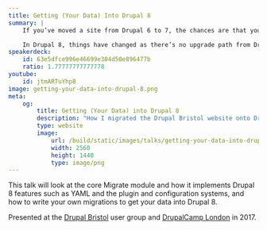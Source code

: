 ```yaml
---
title: Getting (Your Data) Into Drupal 8
summary: |
    If you’ve moved a site from Drupal 6 to 7, the chances are that you’ve either used the upgrade path to update your old site in-place, or you built a new site from scratch and used the Migrate module from contrib to migrate your data from the old database.

    In Drupal 8, things have changed as there’s no upgrade path from Drupal 7 and the Migrate module has been moved into core, though there are still migration related modules available in contrib.
speakerdeck:
    id: 63e5dfce996e46699e304d50e896477b
    ratio: 1.77777777777778
youtube:
    id: jtmARTuYhp8
image: getting-your-data-into-drupal-8.png
meta:
    og:
        title: Getting (Your Data) into Drupal 8
        description: "How I migrated the Drupal Bristol website onto Drupal 8."
        type: website
        image:
            url: /build/static/images/talks/getting-your-data-into-drupal-8.png
            width: 2560
            height: 1440
            type: image/png
---
```

This talk will look at the core Migrate module and how it implements Drupal 8 features such as YAML and the plugin and configuration systems, and how to write your own migrations to get your data into Drupal 8.

Presented at the [Drupal Bristol](https://www.drupalbristol.org.uk) user group and [DrupalCamp London](https://drupalcamp.london) in 2017.
